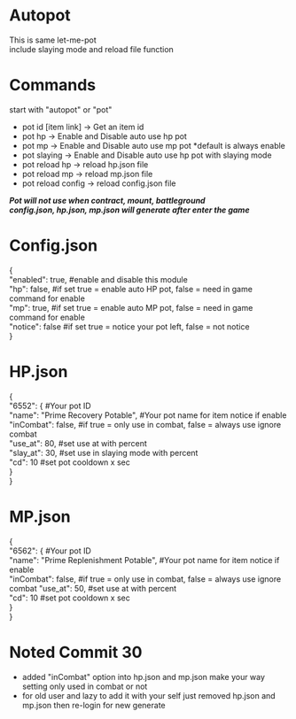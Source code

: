 # Autopot
This is same let-me-pot</br>
include slaying mode and reload file function</br>

# Commands
start with "autopot" or "pot"
- pot id [item link] -> Get an item id
- pot hp -> Enable and Disable auto use hp pot
- pot mp -> Enable and Disable auto use mp pot *default is always enable
- pot slaying -> Enable and Disable auto use hp pot with slaying mode
- pot reload hp -> reload hp.json file
- pot reload mp -> reload mp.json file
- pot reload config -> reload config.json file

***Pot will not use when contract, mount, battleground***</br>
***config.json, hp.json, mp.json will generate after enter the game***</br>

# Config.json
{</br>
    "enabled": true,  #enable and disable this module</br>
    "hp": false,      #if set true = enable auto HP pot, false = need in game command for enable</br>
    "mp": true,       #if set true = enable auto MP pot, false = need in game command for enable</br>
    "notice": false   #if set true = notice your pot left, false = not notice</br>
}</br>

# HP.json
{</br>
    "6552": { #Your pot ID</br>
        "name": "Prime Recovery Potable", #Your pot name for item notice if enable</br>
        "inCombat": false, #if true = only use in combat, false = always use ignore combat</br>
        "use_at": 80, #set use at with percent</br>
        "slay_at": 30, #set use in slaying mode with percent</br>
        "cd": 10 #set pot cooldown x sec</br>
    }</br>
}</br>

# MP.json
{</br>
    "6562": { #Your pot ID</br>
        "name": "Prime Replenishment Potable", #Your pot name for item notice if enable</br>
        "inCombat": false, #if true = only use in combat, false = always use ignore combat
        "use_at": 50, #set use at with percent</br>
        "cd": 10 #set pot cooldown x sec</br>
    }</br>
}</br>

# Noted Commit 30
- added "inCombat" option into hp.json and mp.json make your way setting only used in combat or not</br>
- for old user and lazy to add it with your self just removed hp.json and mp.json then re-login for new generate</br>
